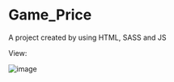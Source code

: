 # Game_Price
A project created by using HTML, SASS and JS

View:

![image](https://github.com/MelissaPleitez/Game_Price/assets/92410851/91ef3683-8590-4a9d-83e7-987ccf72d928)
